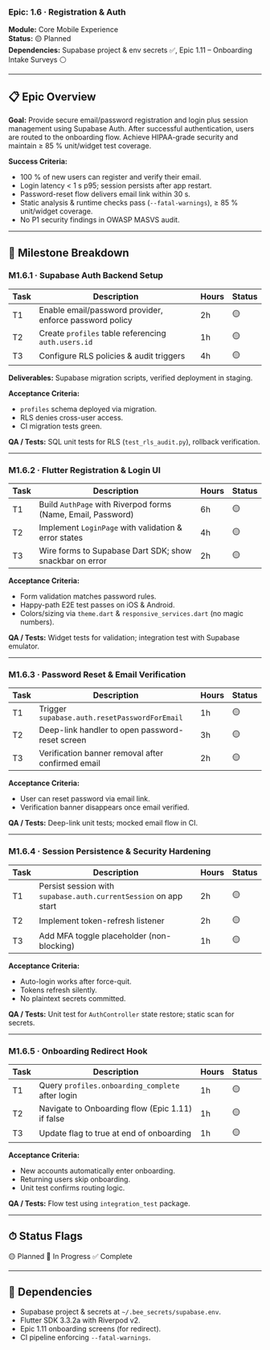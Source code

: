 ### Epic: 1.6 · Registration & Auth

**Module:** Core Mobile Experience\
**Status:** 🟡 Planned\
**Dependencies:** Supabase project & env secrets ✅, Epic 1.11 – Onboarding
Intake Surveys ⚪

---

## 📋 Epic Overview

**Goal:** Provide secure email/password registration and login plus session
management using Supabase Auth. After successful authentication, users are
routed to the onboarding flow. Achieve HIPAA-grade security and maintain ≥ 85 %
unit/widget test coverage.

**Success Criteria:**

- 100 % of new users can register and verify their email.
- Login latency < 1 s p95; session persists after app restart.
- Password-reset flow delivers email link within 30 s.
- Static analysis & runtime checks pass (`--fatal-warnings`), ≥ 85 % unit/widget
  coverage.
- No P1 security findings in OWASP MASVS audit.

---

## 🏁 Milestone Breakdown

### M1.6.1 · Supabase Auth Backend Setup

| Task | Description                                             | Hours | Status |
| ---- | ------------------------------------------------------- | ----- | ------ |
| T1   | Enable email/password provider, enforce password policy | 2h    | 🟡     |
| T2   | Create `profiles` table referencing `auth.users.id`     | 1h    | 🟡     |
| T3   | Configure RLS policies & audit triggers                 | 4h    | 🟡     |

**Deliverables:** Supabase migration scripts, verified deployment in staging.

**Acceptance Criteria:**

- `profiles` schema deployed via migration.
- RLS denies cross-user access.
- CI migration tests green.

**QA / Tests:** SQL unit tests for RLS (`test_rls_audit.py`), rollback
verification.

---

### M1.6.2 · Flutter Registration & Login UI

| Task | Description                                                  | Hours | Status |
| ---- | ------------------------------------------------------------ | ----- | ------ |
| T1   | Build `AuthPage` with Riverpod forms (Name, Email, Password) | 6h    | 🟡     |
| T2   | Implement `LoginPage` with validation & error states         | 4h    | 🟡     |
| T3   | Wire forms to Supabase Dart SDK; show snackbar on error      | 2h    | 🟡     |

**Acceptance Criteria:**

- Form validation matches password rules.
- Happy-path E2E test passes on iOS & Android.
- Colors/sizing via `theme.dart` & `responsive_services.dart` (no magic
  numbers).

**QA / Tests:** Widget tests for validation; integration test with Supabase
emulator.

---

### M1.6.3 · Password Reset & Email Verification

| Task | Description                                       | Hours | Status |
| ---- | ------------------------------------------------- | ----- | ------ |
| T1   | Trigger `supabase.auth.resetPasswordForEmail`     | 1h    | 🟡     |
| T2   | Deep-link handler to open password-reset screen   | 3h    | 🟡     |
| T3   | Verification banner removal after confirmed email | 2h    | 🟡     |

**Acceptance Criteria:**

- User can reset password via email link.
- Verification banner disappears once email verified.

**QA / Tests:** Deep-link unit tests; mocked email flow in CI.

---

### M1.6.4 · Session Persistence & Security Hardening

| Task | Description                                                      | Hours | Status |
| ---- | ---------------------------------------------------------------- | ----- | ------ |
| T1   | Persist session with `supabase.auth.currentSession` on app start | 2h    | 🟡     |
| T2   | Implement token-refresh listener                                 | 2h    | 🟡     |
| T3   | Add MFA toggle placeholder (non-blocking)                        | 1h    | 🟡     |

**Acceptance Criteria:**

- Auto-login works after force-quit.
- Tokens refresh silently.
- No plaintext secrets committed.

**QA / Tests:** Unit test for `AuthController` state restore; static scan for
secrets.

---

### M1.6.5 · Onboarding Redirect Hook

| Task | Description                                      | Hours | Status |
| ---- | ------------------------------------------------ | ----- | ------ |
| T1   | Query `profiles.onboarding_complete` after login | 1h    | 🟡     |
| T2   | Navigate to Onboarding flow (Epic 1.11) if false | 1h    | 🟡     |
| T3   | Update flag to true at end of onboarding         | 1h    | 🟡     |

**Acceptance Criteria:**

- New accounts automatically enter onboarding.
- Returning users skip onboarding.
- Unit test confirms routing logic.

**QA / Tests:** Flow test using `integration_test` package.

---

## ⏱ Status Flags

🟡 Planned 🔵 In Progress ✅ Complete

---

## 🔗 Dependencies

- Supabase project & secrets at `~/.bee_secrets/supabase.env`.
- Flutter SDK 3.3.2a with Riverpod v2.
- Epic 1.11 onboarding screens (for redirect).
- CI pipeline enforcing `--fatal-warnings`.
